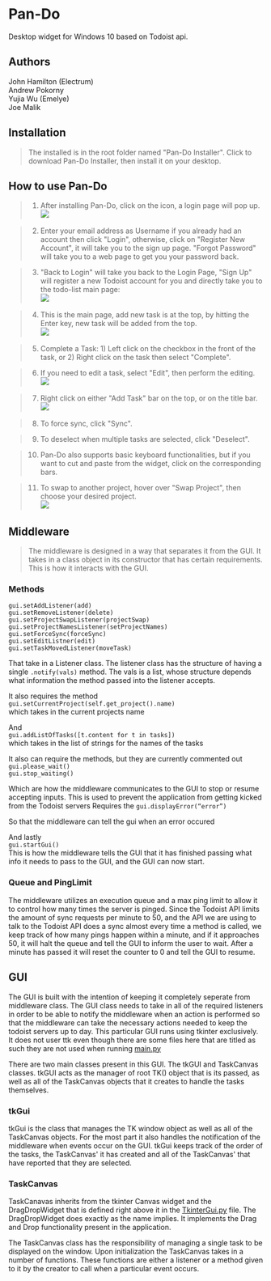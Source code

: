 # Pan-Do
Desktop widget for Windows 10 based on Todoist api.

## Authors
  John Hamilton (Electrum)  
  Andrew Pokorny  
  Yujia Wu (Emelye)  
  Joe Malik  

## Installation
  > The installed is in the root folder named "Pan-Do Installer". Click to download Pan-Do Installer, then install it on your desktop.
## How to use Pan-Do
>1. After installing Pan-Do, click on the icon, a login page will pop up.   
![](screenshots/Figure_1.png)

>2. Enter your email address as Username if you already had an account then click "Login", otherwise, click on "Register New Account", it will take you to the sign up page. "Forgot Password" will take you to a web page to get you your password back. 


>3. "Back to Login" will take you back to the Login Page, "Sign Up" will register a new Todoist account for you and directly take you to the todo-list main page:  
![](screenshots/Figure_2.png)


>4. This is the main page, add new task is at the top, by hitting the Enter key, new task will be added from the top.  
![](screenshots/Figure_3.png)

>5. Complete a Task: 1) Left click on the checkbox in the front of the task, or 2) Right click on the task then select "Complete".

>6. If you need to edit a task, select "Edit", then perform the editing.   
![](screenshots/Figure_4.png)

>7. Right click on either "Add Task" bar on the top, or on the title bar.  
![](screenshots/Figure_5.png)

>8. To force sync, click "Sync".

>9. To deselect when multiple tasks are selected, click "Deselect".

>10. Pan-Do also supports basic keyboard functionalities, but if you want to cut and paste from the widget, click on the corresponding bars. 

>11. To swap to another project, hover over "Swap Project", then choose your desired project.  
![](screenshots/Figure_6.png)


## Middleware
  >The middleware is designed in a way that separates it from the GUI. It takes in a class object in its constructor that has certain requirements.  This is how it interacts with the GUI.

### Methods
```
gui.setAddListener(add)
gui.setRemoveListener(delete)
gui.setProjectSwapListener(projectSwap)
gui.setProjectNamesListener(setProjectNames)
gui.setForceSync(forceSync)
gui.setEditListner(edit)
gui.setTaskMovedListener(moveTask)  
```
That take in a Listener class. The listener class has the structure of having a single `.notify(vals)` method. The vals is a list, whose structure depends what information the method passed into the listener accepts.  

It also requires the method   
`gui.setCurrentProject(self.get_project().name)`  
which takes in the current projects name

And   
`gui.addListOfTasks([t.content for t in tasks])`  
which takes in the list of strings for the names of the tasks

It also can require the methods, but they are currently commented out  
`gui.please_wait()`  
`gui.stop_waiting()`

Which are how the middleware communicates to the GUI to stop or resume accepting inputs.  This is used to prevent the application from getting kicked from the Todoist servers
Requires the `gui.displayError(“error”)`

So that the middleware can tell the gui when an error occured

And lastly  
`gui.startGui()`  
This is how the middleware tells the GUI that it has finished passing what info it needs to pass to the GUI, and the GUI can now start.

### Queue and PingLimit

The middleware utilizes an execution queue and a max ping limit to allow it to control how many times the server is pinged.  Since the Todoist API limits the amount of sync requests per minute to 50, and the API we are using to talk to the Todoist API does a sync almost every time a method is called, we keep track of how many pings happen within a minute, and if it approaches 50, it will halt the queue and tell the GUI to inform the user to wait.  After a minute has passed it will reset the counter to 0 and tell the GUI to resume.

## GUI
The GUI is built with the intention of keeping it completely seperate from middleware class. The GUI class needs to take in all of the required listeners in order to be able to notify the middleware when an action is performed so that the middleware can take the necessary actions needed to keep the todoist servers up to day. This particular GUI runs using tkinter exclusively. It does not user ttk even though there are some files here that are titled as such they are not used when running [main.py](src/main/main.py) 

There are two main classes present in this GUI. The tkGUI and TaskCanvas classes. tkGUI acts as the manager of root TK() object that is its passed, as well as all of the TaskCanvas objects that it creates to handle the tasks themselves.

### tkGui
tkGui is the class that manages the TK window object as well as all of the TaskCanvas objects. For the most part it also handles the notification of the middleware when events occur on the GUI. tkGui keeps track of the order of the tasks, the TaskCanvas' it has created and all of the TaskCanvas' that have reported that they are selected.
### TaskCanvas
TaskCanavas inherits from the tkinter Canvas widget and the DragDropWidget that is defined right above it in the [TkinterGui.py](src/main/TkinterGui.py) file. The DragDropWidget does exactly as the name implies. It implements the Drag and Drop functionality present in the application. 

The TaskCanvas class has the responsibility of managing a single task to be displayed on the window. Upon initialization the TaskCanvas takes in a number of functions. These functions are either a listener or a method given to it by the creator to call when a particular event occurs.
